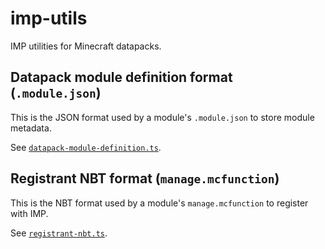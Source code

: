 # imp-utils

IMP utilities for Minecraft datapacks.

## Datapack module definition format (`.module.json`)

This is the JSON format used by a module's `.module.json` to store module metadata.

See [`datapack-module-definition.ts`](./src/lib/models/datapack-module-definition.ts).

## Registrant NBT format (`manage.mcfunction`)

This is the NBT format used by a module's `manage.mcfunction` to register with IMP.

See [`registrant-nbt.ts`](./src/lib/models/registrant-nbt.ts).
